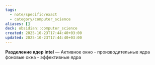 ```yaml
---
tags:
  - note/specific/exact
  - category/computer_science
aliases: []
deck: obsidian::computer_science
created: 2025-10-23T17:44:40+03:00
updated: 2025-10-23T17:44:40+03:00
---
```


**Разделение ядер intel**
—
Активное окно - производительные ядра
фоновые окна - эффективные ядра

